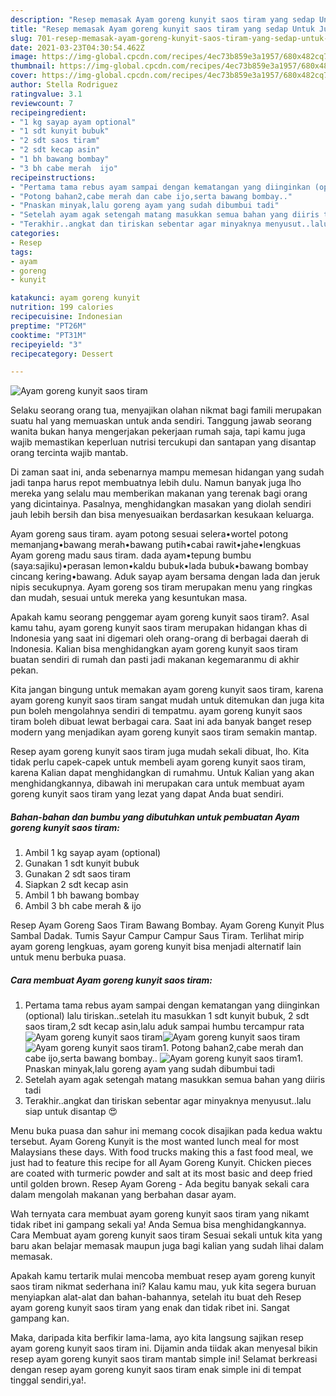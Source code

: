 ```yaml
---
description: "Resep memasak Ayam goreng kunyit saos tiram yang sedap Untuk Jualan"
title: "Resep memasak Ayam goreng kunyit saos tiram yang sedap Untuk Jualan"
slug: 701-resep-memasak-ayam-goreng-kunyit-saos-tiram-yang-sedap-untuk-jualan
date: 2021-03-23T04:30:54.462Z
image: https://img-global.cpcdn.com/recipes/4ec73b859e3a1957/680x482cq70/ayam-goreng-kunyit-saos-tiram-foto-resep-utama.jpg
thumbnail: https://img-global.cpcdn.com/recipes/4ec73b859e3a1957/680x482cq70/ayam-goreng-kunyit-saos-tiram-foto-resep-utama.jpg
cover: https://img-global.cpcdn.com/recipes/4ec73b859e3a1957/680x482cq70/ayam-goreng-kunyit-saos-tiram-foto-resep-utama.jpg
author: Stella Rodriguez
ratingvalue: 3.1
reviewcount: 7
recipeingredient:
- "1 kg sayap ayam optional"
- "1 sdt kunyit bubuk"
- "2 sdt saos tiram"
- "2 sdt kecap asin"
- "1 bh bawang bombay"
- "3 bh cabe merah  ijo"
recipeinstructions:
- "Pertama tama rebus ayam sampai dengan kematangan yang diinginkan (optional) lalu tiriskan..setelah itu masukkan 1 sdt kunyit bubuk, 2 sdt saos tiram,2 sdt kecap asin,lalu aduk sampai humbu tercampur rata"
- "Potong bahan2,cabe merah dan cabe ijo,serta bawang bombay.."
- "Pnaskan minyak,lalu goreng ayam yang sudah dibumbui tadi"
- "Setelah ayam agak setengah matang masukkan semua bahan yang diiris tadi"
- "Terakhir..angkat dan tiriskan sebentar agar minyaknya menyusut..lalu siap untuk disantap 😍"
categories:
- Resep
tags:
- ayam
- goreng
- kunyit

katakunci: ayam goreng kunyit 
nutrition: 199 calories
recipecuisine: Indonesian
preptime: "PT26M"
cooktime: "PT31M"
recipeyield: "3"
recipecategory: Dessert

---
```



![Ayam goreng kunyit saos tiram](https://img-global.cpcdn.com/recipes/4ec73b859e3a1957/680x482cq70/ayam-goreng-kunyit-saos-tiram-foto-resep-utama.jpg)

Selaku seorang orang tua, menyajikan olahan nikmat bagi famili merupakan suatu hal yang memuaskan untuk anda sendiri. Tanggung jawab seorang  wanita bukan hanya mengerjakan pekerjaan rumah saja, tapi kamu juga wajib memastikan keperluan nutrisi tercukupi dan santapan yang disantap orang tercinta wajib mantab.

Di zaman  saat ini, anda sebenarnya mampu memesan hidangan yang sudah jadi tanpa harus repot membuatnya lebih dulu. Namun banyak juga lho mereka yang selalu mau memberikan makanan yang terenak bagi orang yang dicintainya. Pasalnya, menghidangkan masakan yang diolah sendiri jauh lebih bersih dan bisa menyesuaikan berdasarkan kesukaan keluarga. 

Ayam goreng saus tiram. ayam potong sesuai selera•wortel potong memanjang•bawang merah•bawang putih•cabai rawit•jahe•lengkuas Ayam goreng madu saus tiram. dada ayam•tepung bumbu (saya:sajiku)•perasan lemon•kaldu bubuk•lada bubuk•bawang bombay cincang kering•bawang. Aduk sayap ayam bersama dengan lada dan jeruk nipis secukupnya. Ayam goreng sos tiram merupakan menu yang ringkas dan mudah, sesuai untuk mereka yang kesuntukan masa.

Apakah kamu seorang penggemar ayam goreng kunyit saos tiram?. Asal kamu tahu, ayam goreng kunyit saos tiram merupakan hidangan khas di Indonesia yang saat ini digemari oleh orang-orang di berbagai daerah di Indonesia. Kalian bisa menghidangkan ayam goreng kunyit saos tiram buatan sendiri di rumah dan pasti jadi makanan kegemaranmu di akhir pekan.

Kita jangan bingung untuk memakan ayam goreng kunyit saos tiram, karena ayam goreng kunyit saos tiram sangat mudah untuk ditemukan dan juga kita pun boleh mengolahnya sendiri di tempatmu. ayam goreng kunyit saos tiram boleh dibuat lewat berbagai cara. Saat ini ada banyak banget resep modern yang menjadikan ayam goreng kunyit saos tiram semakin mantap.

Resep ayam goreng kunyit saos tiram juga mudah sekali dibuat, lho. Kita tidak perlu capek-capek untuk membeli ayam goreng kunyit saos tiram, karena Kalian dapat menghidangkan di rumahmu. Untuk Kalian yang akan menghidangkannya, dibawah ini merupakan cara untuk membuat ayam goreng kunyit saos tiram yang lezat yang dapat Anda buat sendiri.

<!--inarticleads1-->

##### Bahan-bahan dan bumbu yang dibutuhkan untuk pembuatan Ayam goreng kunyit saos tiram:

1. Ambil 1 kg sayap ayam (optional)
1. Gunakan 1 sdt kunyit bubuk
1. Gunakan 2 sdt saos tiram
1. Siapkan 2 sdt kecap asin
1. Ambil 1 bh bawang bombay
1. Ambil 3 bh cabe merah &amp; ijo


Resep Ayam Goreng Saos Tiram Bawang Bombay. Ayam Goreng Kunyit Plus Sambal Dadak. Tumis Sayur Campur Campur Saus Tiram. Terlihat mirip ayam goreng lengkuas, ayam goreng kunyit bisa menjadi alternatif lain untuk menu berbuka puasa. 

<!--inarticleads2-->

##### Cara membuat Ayam goreng kunyit saos tiram:

1. Pertama tama rebus ayam sampai dengan kematangan yang diinginkan (optional) lalu tiriskan..setelah itu masukkan 1 sdt kunyit bubuk, 2 sdt saos tiram,2 sdt kecap asin,lalu aduk sampai humbu tercampur rata
<img src="https://img-global.cpcdn.com/steps/e5e1c6e33d33a8c5/160x128cq70/ayam-goreng-kunyit-saos-tiram-langkah-memasak-1-foto.jpg" alt="Ayam goreng kunyit saos tiram"><img src="https://img-global.cpcdn.com/steps/edc23b6d9e4d6ef0/160x128cq70/ayam-goreng-kunyit-saos-tiram-langkah-memasak-1-foto.jpg" alt="Ayam goreng kunyit saos tiram"><img src="https://img-global.cpcdn.com/steps/4552774c8d4d8020/160x128cq70/ayam-goreng-kunyit-saos-tiram-langkah-memasak-1-foto.jpg" alt="Ayam goreng kunyit saos tiram">1. Potong bahan2,cabe merah dan cabe ijo,serta bawang bombay..
<img src="https://img-global.cpcdn.com/steps/ad0a4c8a845083a9/160x128cq70/ayam-goreng-kunyit-saos-tiram-langkah-memasak-2-foto.jpg" alt="Ayam goreng kunyit saos tiram">1. Pnaskan minyak,lalu goreng ayam yang sudah dibumbui tadi
1. Setelah ayam agak setengah matang masukkan semua bahan yang diiris tadi
1. Terakhir..angkat dan tiriskan sebentar agar minyaknya menyusut..lalu siap untuk disantap 😍


Menu buka puasa dan sahur ini memang cocok disajikan pada kedua waktu tersebut. Ayam Goreng Kunyit is the most wanted lunch meal for most Malaysians these days. With food trucks making this a fast food meal, we just had to feature this recipe for all Ayam Goreng Kunyit. Chicken pieces are coated with turmeric powder and salt at its most basic and deep fried until golden brown. Resep Ayam Goreng - Ada begitu banyak sekali cara dalam mengolah makanan yang berbahan dasar ayam. 

Wah ternyata cara membuat ayam goreng kunyit saos tiram yang nikamt tidak ribet ini gampang sekali ya! Anda Semua bisa menghidangkannya. Cara Membuat ayam goreng kunyit saos tiram Sesuai sekali untuk kita yang baru akan belajar memasak maupun juga bagi kalian yang sudah lihai dalam memasak.

Apakah kamu tertarik mulai mencoba membuat resep ayam goreng kunyit saos tiram nikmat sederhana ini? Kalau kamu mau, yuk kita segera buruan menyiapkan alat-alat dan bahan-bahannya, setelah itu buat deh Resep ayam goreng kunyit saos tiram yang enak dan tidak ribet ini. Sangat gampang kan. 

Maka, daripada kita berfikir lama-lama, ayo kita langsung sajikan resep ayam goreng kunyit saos tiram ini. Dijamin anda tiidak akan menyesal bikin resep ayam goreng kunyit saos tiram mantab simple ini! Selamat berkreasi dengan resep ayam goreng kunyit saos tiram enak simple ini di tempat tinggal sendiri,ya!.

